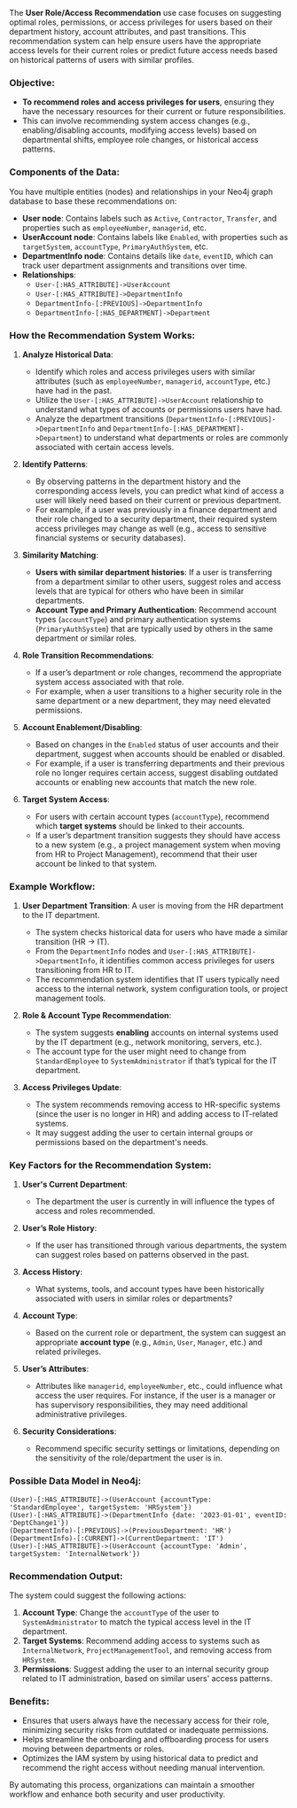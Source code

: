 The **User Role/Access Recommendation** use case focuses on suggesting optimal roles, permissions, or access privileges for users based on their department history, account attributes, and past transitions. This recommendation system can help ensure users have the appropriate access levels for their current roles or predict future access needs based on historical patterns of users with similar profiles.

### **Objective**:
- **To recommend roles and access privileges for users**, ensuring they have the necessary resources for their current or future responsibilities.
- This can involve recommending system access changes (e.g., enabling/disabling accounts, modifying access levels) based on departmental shifts, employee role changes, or historical access patterns.

### **Components of the Data**:
You have multiple entities (nodes) and relationships in your Neo4j graph database to base these recommendations on:
- **User node**: Contains labels such as `Active`, `Contractor`, `Transfer`, and properties such as `employeeNumber`, `managerid`, etc.
- **UserAccount node**: Contains labels like `Enabled`, with properties such as `targetSystem`, `accountType`, `PrimaryAuthSystem`, etc.
- **DepartmentInfo node**: Contains details like `date`, `eventID`, which can track user department assignments and transitions over time.
- **Relationships**:
  - `User-[:HAS_ATTRIBUTE]->UserAccount`
  - `User-[:HAS_ATTRIBUTE]->DepartmentInfo`
  - `DepartmentInfo-[:PREVIOUS]->DepartmentInfo`
  - `DepartmentInfo-[:HAS_DEPARTMENT]->Department`

### **How the Recommendation System Works**:
1. **Analyze Historical Data**:
   - Identify which roles and access privileges users with similar attributes (such as `employeeNumber`, `managerid`, `accountType`, etc.) have had in the past.
   - Utilize the `User-[:HAS_ATTRIBUTE]->UserAccount` relationship to understand what types of accounts or permissions users have had.
   - Analyze the department transitions (`DepartmentInfo-[:PREVIOUS]->DepartmentInfo` and `DepartmentInfo-[:HAS_DEPARTMENT]->Department`) to understand what departments or roles are commonly associated with certain access levels.

2. **Identify Patterns**:
   - By observing patterns in the department history and the corresponding access levels, you can predict what kind of access a user will likely need based on their current or previous department.
   - For example, if a user was previously in a finance department and their role changed to a security department, their required system access privileges may change as well (e.g., access to sensitive financial systems or security databases).
   
3. **Similarity Matching**:
   - **Users with similar department histories**: If a user is transferring from a department similar to other users, suggest roles and access levels that are typical for others who have been in similar departments.
   - **Account Type and Primary Authentication**: Recommend account types (`accountType`) and primary authentication systems (`PrimaryAuthSystem`) that are typically used by others in the same department or similar roles.

4. **Role Transition Recommendations**:
   - If a user’s department or role changes, recommend the appropriate system access associated with that role.
   - For example, when a user transitions to a higher security role in the same department or a new department, they may need elevated permissions.
   
5. **Account Enablement/Disabling**:
   - Based on changes in the `Enabled` status of user accounts and their department, suggest when accounts should be enabled or disabled.
   - For example, if a user is transferring departments and their previous role no longer requires certain access, suggest disabling outdated accounts or enabling new accounts that match the new role.
   
6. **Target System Access**:
   - For users with certain account types (`accountType`), recommend which **target systems** should be linked to their accounts.
   - If a user’s department transition suggests they should have access to a new system (e.g., a project management system when moving from HR to Project Management), recommend that their user account be linked to that system.

### **Example Workflow**:
1. **User Department Transition**: A user is moving from the HR department to the IT department.
   - The system checks historical data for users who have made a similar transition (HR → IT).
   - From the `DepartmentInfo` nodes and `User-[:HAS_ATTRIBUTE]->DepartmentInfo`, it identifies common access privileges for users transitioning from HR to IT.
   - The recommendation system identifies that IT users typically need access to the internal network, system configuration tools, or project management tools.

2. **Role & Account Type Recommendation**:
   - The system suggests **enabling** accounts on internal systems used by the IT department (e.g., network monitoring, servers, etc.).
   - The account type for the user might need to change from `StandardEmployee` to `SystemAdministrator` if that’s typical for the IT department.

3. **Access Privileges Update**:
   - The system recommends removing access to HR-specific systems (since the user is no longer in HR) and adding access to IT-related systems.
   - It may suggest adding the user to certain internal groups or permissions based on the department's needs.

### **Key Factors for the Recommendation System**:
1. **User's Current Department**:
   - The department the user is currently in will influence the types of access and roles recommended.
   
2. **User’s Role History**:
   - If the user has transitioned through various departments, the system can suggest roles based on patterns observed in the past.

3. **Access History**:
   - What systems, tools, and account types have been historically associated with users in similar roles or departments?
   
4. **Account Type**:
   - Based on the current role or department, the system can suggest an appropriate **account type** (e.g., `Admin`, `User`, `Manager`, etc.) and related privileges.

5. **User’s Attributes**:
   - Attributes like `managerid`, `employeeNumber`, etc., could influence what access the user requires. For instance, if the user is a manager or has supervisory responsibilities, they may need additional administrative privileges.

6. **Security Considerations**:
   - Recommend specific security settings or limitations, depending on the sensitivity of the role/department the user is in.

### **Possible Data Model in Neo4j**:

```plaintext
(User)-[:HAS_ATTRIBUTE]->(UserAccount {accountType: 'StandardEmployee', targetSystem: 'HRSystem'})
(User)-[:HAS_ATTRIBUTE]->(DepartmentInfo {date: '2023-01-01', eventID: 'DeptChange1'})
(DepartmentInfo)-[:PREVIOUS]->(PreviousDepartment: 'HR')
(DepartmentInfo)-[:CURRENT]->(CurrentDepartment: 'IT')
(User)-[:HAS_ATTRIBUTE]->(UserAccount {accountType: 'Admin', targetSystem: 'InternalNetwork'})
```

### **Recommendation Output**:
The system could suggest the following actions:
1. **Account Type**: Change the `accountType` of the user to `SystemAdministrator` to match the typical access level in the IT department.
2. **Target Systems**: Recommend adding access to systems such as `InternalNetwork`, `ProjectManagementTool`, and removing access from `HRSystem`.
3. **Permissions**: Suggest adding the user to an internal security group related to IT administration, based on similar users' access patterns.

### **Benefits**:
- Ensures that users always have the necessary access for their role, minimizing security risks from outdated or inadequate permissions.
- Helps streamline the onboarding and offboarding process for users moving between departments or roles.
- Optimizes the IAM system by using historical data to predict and recommend the right access without needing manual intervention.

By automating this process, organizations can maintain a smoother workflow and enhance both security and user productivity.